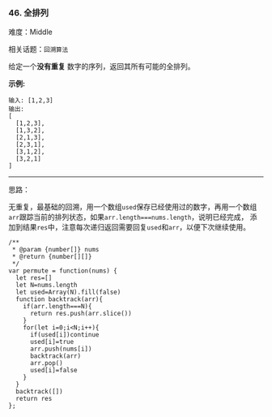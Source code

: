 ### 46. 全排列

难度：Middle

相关话题：`回溯算法`

给定一个**没有重复** 数字的序列，返回其所有可能的全排列。



**示例:** 



```
输入: [1,2,3]
输出:
[
  [1,2,3],
  [1,3,2],
  [2,1,3],
  [2,3,1],
  [3,1,2],
  [3,2,1]
]
```



-----

思路：

无重复，最基础的回溯，用一个数组`used`保存已经使用过的数字，再用一个数组`arr`跟踪当前的排列状态，如果`arr.length===nums.length`，说明已经完成，
添加到结果`res`中，注意每次递归返回需要回复`used`和`arr`，以便下次继续使用。



```
/**
 * @param {number[]} nums
 * @return {number[][]}
 */
var permute = function(nums) {
  let res=[]
  let N=nums.length
  let used=Array(N).fill(false)
  function backtrack(arr){
    if(arr.length===N){
      return res.push(arr.slice())
    }
    for(let i=0;i<N;i++){
      if(used[i])continue
      used[i]=true
      arr.push(nums[i])
      backtrack(arr)
      arr.pop()
      used[i]=false
    }
  }
  backtrack([])
  return res
};
```

